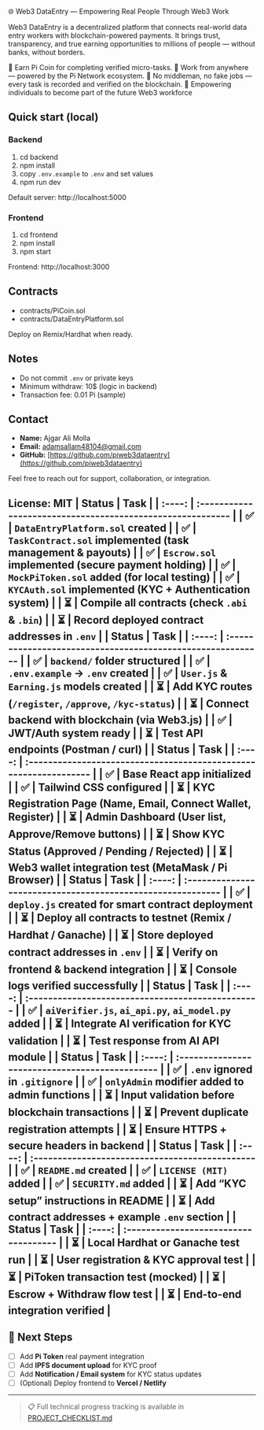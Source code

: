 🌐 Web3 DataEntry — Empowering Real People Through Web3 Work

Web3 DataEntry is a decentralized platform that connects real-world data entry workers with blockchain-powered payments.
It brings trust, transparency, and true earning opportunities to millions of people — without banks, without borders.

💠 Earn Pi Coin for completing verified micro-tasks.
💠 Work from anywhere — powered by the Pi Network ecosystem.
💠 No middleman, no fake jobs — every task is recorded and verified on the blockchain.
💠 Empowering individuals to become part of the future Web3 workforce

## Quick start (local)

### Backend
1. cd backend
2. npm install
3. copy `.env.example` to `.env` and set values
4. npm run dev

Default server: http://localhost:5000

### Frontend
1. cd frontend
2. npm install
3. npm start

Frontend: http://localhost:3000

## Contracts
- contracts/PiCoin.sol
- contracts/DataEntryPlatform.sol

Deploy on Remix/Hardhat when ready.

## Notes
- Do not commit `.env` or private keys
- Minimum withdraw: 10$ (logic in backend)
- Transaction fee: 0.01 Pi (sample)

## Contact
- **Name:** Ajgar Ali Molla  
- **Email:** adamsallam48104@gmail.com
- **GitHub:** [https://github.com/piweb3dataentry](https://github.com/piweb3dataentry)

Feel free to reach out for support, collaboration, or integration.

License: MIT
| Status | Task                                                       |
| :----: | :--------------------------------------------------------- |
|    ✅   | `DataEntryPlatform.sol` created                            |
|    ✅   | `TaskContract.sol` implemented (task management & payouts) |
|    ✅   | `Escrow.sol` implemented (secure payment holding)          |
|    ✅   | `MockPiToken.sol` added (for local testing)                |
|    ✅   | `KYCAuth.sol` implemented (KYC + Authentication system)    |
|    ⏳   | Compile all contracts (check `.abi` & `.bin`)              |
|    ⏳   | Record deployed contract addresses in `.env`               |
| Status | Task                                                        |
| :----: | :---------------------------------------------------------- |
|    ✅   | `backend/` folder structured                                |
|    ✅   | `.env.example` → `.env` created                             |
|    ✅   | `User.js` & `Earning.js` models created                     |
|    ⏳   | Add **KYC routes** (`/register`, `/approve`, `/kyc-status`) |
|    ⏳   | Connect backend with blockchain (via Web3.js)               |
|    ✅   | JWT/Auth system ready                                       |
|    ⏳   | Test API endpoints (Postman / curl)                         |
| Status | Task                                                              |
| :----: | :---------------------------------------------------------------- |
|    ✅   | Base React app initialized                                        |
|    ✅   | Tailwind CSS configured                                           |
|    ⏳   | **KYC Registration Page** (Name, Email, Connect Wallet, Register) |
|    ⏳   | **Admin Dashboard** (User list, Approve/Remove buttons)           |
|    ⏳   | Show KYC Status (Approved / Pending / Rejected)                   |
|    ⏳   | Web3 wallet integration test (MetaMask / Pi Browser)              |
| Status | Task                                                        |
| :----: | :---------------------------------------------------------- |
|    ✅   | `deploy.js` created for smart contract deployment           |
|    ⏳   | Deploy all contracts to testnet (Remix / Hardhat / Ganache) |
|    ⏳   | Store deployed contract addresses in `.env`                 |
|    ⏳   | Verify on frontend & backend integration                    |
|    ⏳   | Console logs verified successfully                          |
| Status | Task                                              |
| :----: | :------------------------------------------------ |
|    ✅   | `aiVerifier.js`, `ai_api.py`, `ai_model.py` added |
|    ⏳   | Integrate AI verification for KYC validation      |
|    ⏳   | Test response from AI API module                  |
| Status | Task                                            |
| :----: | :---------------------------------------------- |
|    ✅   | `.env` ignored in `.gitignore`                  |
|    ✅   | `onlyAdmin` modifier added to admin functions   |
|    ⏳   | Input validation before blockchain transactions |
|    ⏳   | Prevent duplicate registration attempts         |
|    ⏳   | Ensure HTTPS + secure headers in backend        |
| Status | Task                                            |
| :----: | :---------------------------------------------- |
|    ✅   | `README.md` created                             |
|    ✅   | `LICENSE (MIT)` added                           |
|    ✅   | `SECURITY.md` added                             |
|    ⏳   | Add “KYC setup” instructions in README          |
|    ⏳   | Add contract addresses + example `.env` section |
| Status | Task                                  |
| :----: | :------------------------------------ |
|    ⏳   | Local Hardhat or Ganache test run     |
|    ⏳   | User registration & KYC approval test |
|    ⏳   | PiToken transaction test (mocked)     |
|    ⏳   | Escrow + Withdraw flow test           |
|    ⏳   | End-to-end integration verified       |
---

## 🚀 Next Steps

- [ ] Add **Pi Token** real payment integration  
- [ ] Add **IPFS document upload** for KYC proof  
- [ ] Add **Notification / Email system** for KYC status updates  
- [ ] (Optional) Deploy frontend to **Vercel / Netlify**

---

> 📋 Full technical progress tracking is available in [PROJECT_CHECKLIST.md](./PROJECT_CHECKLIST.md)
